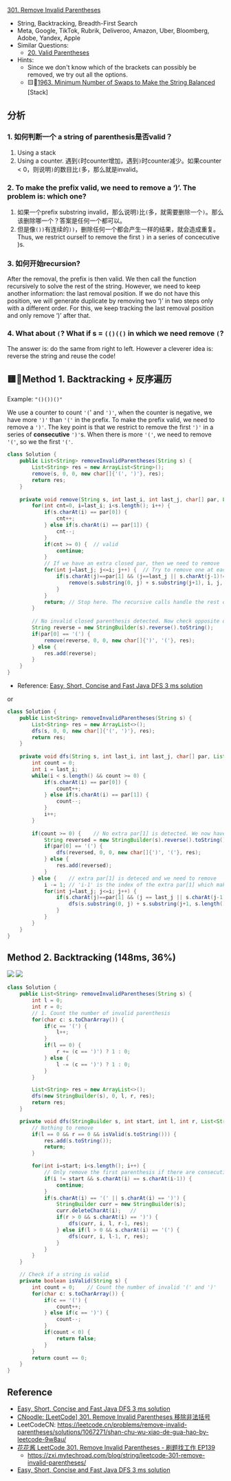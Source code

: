[301. Remove Invalid Parentheses](https://leetcode.com/problems/remove-invalid-parentheses/)

* String, Backtracking, Breadth-First Search
* Meta, Google, TikTok, Rubrik, Deliveroo, Amazon, Uber, Bloomberg, Adobe, Yandex, Apple
* Similar Questions:
    * [20. Valid Parentheses](https://leetcode.com/problems/valid-parentheses/description/)
* Hints:
    * Since we don't know which of the brackets can possibly be removed, we try out all the options.
    * 🟨🌟[1963. Minimum Number of Swaps to Make the String Balanced](https://leetcode.com/problems/minimum-number-of-swaps-to-make-the-string-balanced/) [Stack] 


## 分析
### 1. 如何判断一个 a string of parenthesis是否valid？
1. Using a stack
2. Using a counter. 遇到`(`时counter增加，遇到`)`时counter减少。如果counter < 0，则说明`)`的数目比`(`多，那么就是invalid。

### 2. To make the prefix valid, we need to remove a ‘)’. The problem is: which one?
1. 如果一个prefix substring invalid，那么说明`)`比`(`多，就需要删除一个`)`。那么该删除哪一个？答案是任何一个都可以。
2. 但是像`())`有连续的`))`，删除任何一个都会产生一样的结果，就会造成重复。Thus, we restrict ourself to remove the first `)` in a series of concecutive )s.

### 3. 如何开始recursion?
After the removal, the prefix is then valid. We then call the function recursively to solve the rest of the string. However, we need to keep another information: the last removal position. If we do not have this position, we will generate duplicate by removing two ‘)’ in two steps only with a different order.
For this, we keep tracking the last removal position and only remove ‘)’ after that.

### 4. What about `(`? What if s = `(()(()` in which we need remove `(`?
The answer is: do the same from right to left.
However a cleverer idea is: reverse the string and reuse the code!


## 🟨🌟Method 1. Backtracking + 反序遍历
Example: `"()())()"`

We use a counter to count `'(`' and `')'`, when the counter is negative, we have more `')'` than `'('` in the prefix. To make the prefix valid, we need to remove a `')'`. The key point is that we restrict to remove the first `')'` in a series of **consecutive** `')'`s. When there is more `'('`, we need to remove `'('`, so we the first `'('`.

```java 
class Solution {
    public List<String> removeInvalidParentheses(String s) {
        List<String> res = new ArrayList<String>();
        remove(s, 0, 0, new char[]{'(', ')'}, res);
        return res;
    }
    
    private void remove(String s, int last_i, int last_j, char[] par, List<String> res) {
        for(int cnt=0, i=last_i; i<s.length(); i++) {
            if(s.charAt(i) == par[0]) {
                cnt++;
            } else if(s.charAt(i) == par[1]) {
                cnt--;
            }
            if(cnt >= 0) {	// valid
                continue;
            }
            // If we have an extra closed par, then we need to remove
            for(int j=last_j; j<=i; j++) {  // Try to remove one at each position, and skip duplicates
                if(s.charAt(j)==par[1] && (j==last_j || s.charAt(j-1)!=par[1])) {
                    remove(s.substring(0, j) + s.substring(j+1), i, j, par, res);
                }
            }
            return; // Stop here. The recursive calls handle the rest of the string.
        }
        
        // No invalid closed parenthesis detected. Now check opposite direction, or reverse back to original direction.
        String reverse = new StringBuilder(s).reverse().toString();
        if(par[0] == '(') {
            remove(reverse, 0, 0, new char[]{')', '('}, res);
        } else {
            res.add(reverse);
        }
    }
}
```
* Reference: [Easy, Short, Concise and Fast Java DFS 3 ms solution](https://leetcode.com/problems/remove-invalid-parentheses/discuss/75027/Easy-Short-Concise-and-Fast-Java-DFS-3-ms-solution)

or 

```java 
class Solution {
    public List<String> removeInvalidParentheses(String s) {
        List<String> res = new ArrayList<>();
        dfs(s, 0, 0, new char[]{'(', ')'}, res);
        return res;
    }
    
    private void dfs(String s, int last_i, int last_j, char[] par, List<String> res) {
        int count = 0;
        int i = last_i;
        while(i < s.length() && count >= 0) {
            if(s.charAt(i) == par[0]) {
                count++;
            } else if(s.charAt(i) == par[1]) {
                count--;
            }
            i++;
        }
        
        if(count >= 0) {    // No extra par[1] is detected. We now have to detect if there has extra par[0] by reversin the string
            String reversed = new StringBuilder(s).reverse().toString();
            if(par[0] == '(') {
                dfs(reversed, 0, 0, new char[]{')', '('}, res);
            } else {
                res.add(reversed);
            }
        } else {    // extra par[1] is deteced and we need to remove
            i -= 1; // 'i-1' is the index of the extra par[1] which makes count<0
            for(int j=last_j; j<=i; j++) {
                if(s.charAt(j)==par[1] && (j == last_j || s.charAt(j-1)!=par[1])) {
                    dfs(s.substring(0, j) + s.substring(j+1, s.length()), i, j, par, res);
                }
            }
        }
    }
}
```


## Method 2. Backtracking (148ms, 36%)
![](images/301_花花酱_01.png)
![](images/301_花花酱_02.png)
```java
class Solution {
    public List<String> removeInvalidParentheses(String s) {
        int l = 0;
        int r = 0;
        // 1. Count the number of invalid parenthesis
        for(char c: s.toCharArray()) {
            if(c == '(') {
                l++;
            }
            if(l == 0) {
                r += (c == ')') ? 1 : 0;
            } else {
                l -= (c == ')') ? 1 : 0;
            }
        }

        List<String> res = new ArrayList<>();
        dfs(new StringBuilder(s), 0, l, r, res);
        return res;
    }

    private void dfs(StringBuilder s, int start, int l, int r, List<String> res) {
        // Nothing to remove 
        if(l == 0 && r == 0 && isValid(s.toString())) {
            res.add(s.toString());
            return;
        }

        for(int i=start; i<s.length(); i++) {
            // Only remove the first parenthesis if there are consecutive ones to void duplicate
            if(i != start && s.charAt(i) == s.charAt(i-1)) {
                continue;
            }
            if(s.charAt(i) == '(' || s.charAt(i) == ')') {
                StringBuilder curr = new StringBuilder(s);
                curr.deleteCharAt(i);   // 
                if(r > 0 && s.charAt(i) == ')') {
                    dfs(curr, i, l, r-1, res);
                } else if(l > 0 && s.charAt(i) == '(') {
                    dfs(curr, i, l-1, r, res);
                }
            }
        }
    }

    // Check if a string is valid
    private boolean isValid(String s) {
        int count = 0;    // Count the number of invalid '(' and ')'
        for(char c: s.toCharArray()) {
            if(c == '(') {
                count++;
            } else if(c == ')') {
                count--;
            }
            if(count < 0) {
                return false;
            }
        }
        return count == 0;
    }
}
```


## Reference
* [Easy, Short, Concise and Fast Java DFS 3 ms solution](https://leetcode.com/problems/remove-invalid-parentheses/discuss/75027/Easy-Short-Concise-and-Fast-Java-DFS-3-ms-solution)
* [CNoodle: [LeetCode] 301. Remove Invalid Parentheses 移除非法括号](https://www.cnblogs.com/grandyang/p/4944875.html)
* LeetCodeCN: https://leetcode.cn/problems/remove-invalid-parentheses/solutions/1067271/shan-chu-wu-xiao-de-gua-hao-by-leetcode-9w8au/
* [花花酱 LeetCode 301. Remove Invalid Parentheses - 刷题找工作 EP139](https://www.youtube.com/watch?v=2k_rS_u6EBk)
  * https://zxi.mytechroad.com/blog/string/leetcode-301-remove-invalid-parentheses/
* [Easy, Short, Concise and Fast Java DFS 3 ms solution](https://leetcode.com/problems/remove-invalid-parentheses/discuss/75027/Easy-Short-Concise-and-Fast-Java-DFS-3-ms-solution)